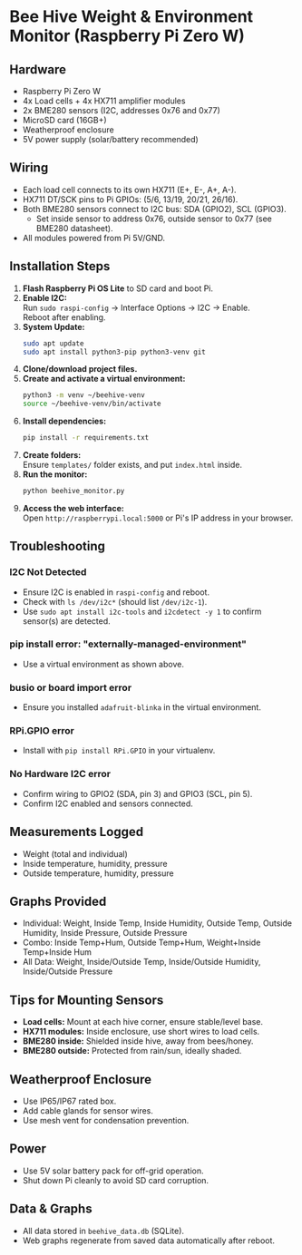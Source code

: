 # Bee Hive Weight & Environment Monitor (Raspberry Pi Zero W)

## Hardware
- Raspberry Pi Zero W
- 4x Load cells + 4x HX711 amplifier modules
- 2x BME280 sensors (I2C, addresses 0x76 and 0x77)
- MicroSD card (16GB+)
- Weatherproof enclosure
- 5V power supply (solar/battery recommended)

## Wiring
- Each load cell connects to its own HX711 (E+, E-, A+, A-).
- HX711 DT/SCK pins to Pi GPIOs: (5/6, 13/19, 20/21, 26/16).
- Both BME280 sensors connect to I2C bus: SDA (GPIO2), SCL (GPIO3).
  - Set inside sensor to address 0x76, outside sensor to 0x77 (see BME280 datasheet).
- All modules powered from Pi 5V/GND.

## Installation Steps

1. **Flash Raspberry Pi OS Lite** to SD card and boot Pi.
2. **Enable I2C:**  
   Run `sudo raspi-config` → Interface Options → I2C → Enable.  
   Reboot after enabling.
3. **System Update:**  
   ```bash
   sudo apt update
   sudo apt install python3-pip python3-venv git
   ```
4. **Clone/download project files.**
5. **Create and activate a virtual environment:**  
   ```bash
   python3 -m venv ~/beehive-venv
   source ~/beehive-venv/bin/activate
   ```
6. **Install dependencies:**  
   ```bash
   pip install -r requirements.txt
   ```
7. **Create folders:**  
   Ensure `templates/` folder exists, and put `index.html` inside.
8. **Run the monitor:**  
   ```bash
   python beehive_monitor.py
   ```
9. **Access the web interface:**  
   Open `http://raspberrypi.local:5000` or Pi's IP address in your browser.

## Troubleshooting

### I2C Not Detected
- Ensure I2C is enabled in `raspi-config` and reboot.
- Check with `ls /dev/i2c*` (should list `/dev/i2c-1`).
- Use `sudo apt install i2c-tools` and `i2cdetect -y 1` to confirm sensor(s) are detected.

### pip install error: "externally-managed-environment"
- Use a virtual environment as shown above.

### busio or board import error
- Ensure you installed `adafruit-blinka` in the virtual environment.

### RPi.GPIO error
- Install with `pip install RPi.GPIO` in your virtualenv.

### No Hardware I2C error
- Confirm wiring to GPIO2 (SDA, pin 3) and GPIO3 (SCL, pin 5).
- Confirm I2C enabled and sensors connected.

## Measurements Logged
- Weight (total and individual)
- Inside temperature, humidity, pressure
- Outside temperature, humidity, pressure

## Graphs Provided
- Individual: Weight, Inside Temp, Inside Humidity, Outside Temp, Outside Humidity, Inside Pressure, Outside Pressure
- Combo: Inside Temp+Hum, Outside Temp+Hum, Weight+Inside Temp+Inside Hum
- All Data: Weight, Inside/Outside Temp, Inside/Outside Humidity, Inside/Outside Pressure

## Tips for Mounting Sensors
- **Load cells:** Mount at each hive corner, ensure stable/level base.
- **HX711 modules:** Inside enclosure, use short wires to load cells.
- **BME280 inside:** Shielded inside hive, away from bees/honey.
- **BME280 outside:** Protected from rain/sun, ideally shaded.

## Weatherproof Enclosure
- Use IP65/IP67 rated box.
- Add cable glands for sensor wires.
- Use mesh vent for condensation prevention.

## Power
- Use 5V solar battery pack for off-grid operation.
- Shut down Pi cleanly to avoid SD card corruption.

## Data & Graphs
- All data stored in `beehive_data.db` (SQLite).
- Web graphs regenerate from saved data automatically after reboot.
